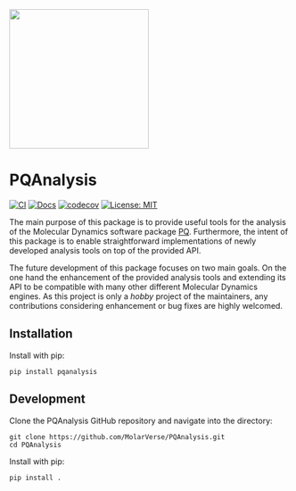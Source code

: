 <img src="docs/source/logo/PQAnalysis.png" width="250">

# PQAnalysis

[![CI](https://github.com/MolarVerse/PQAnalysis/actions/workflows/ci.yml/badge.svg)](https://github.com/MolarVerse/PQAnalysis/actions/workflows/ci.yml)
[![Docs](https://github.com/MolarVerse/PQAnalysis/actions/workflows/docs.yml/badge.svg)](https://MolarVerse.github.io/PQAnalysis/)
[![codecov](https://codecov.io/gh/MolarVerse/PQAnalysis/graph/badge.svg?token=IDFK8L6IIQ)](https://codecov.io/gh/MolarVerse/PQAnalysis)
[![License: MIT](https://img.shields.io/badge/License-MIT-yellow.svg)](https://opensource.org/licenses/MIT)

The main purpose of this package is to provide useful tools for the analysis of the Molecular Dynamics software package [PQ](https://github.com/MolarVerse/PQ). Furthermore, the intent of this package is to enable straightforward implementations of newly developed analysis tools on top of the provided API.

The future development of this package focuses on two main goals. On the one hand the enhancement of the provided analysis tools and extending its API to be compatible with many other different Molecular Dynamics engines. As this project is only a *hobby* project of the maintainers, any contributions considering enhancement or bug fixes are highly welcomed.

## Installation

Install with pip:

    pip install pqanalysis

## Development

Clone the PQAnalysis GitHub repository and navigate into the directory:

    git clone https://github.com/MolarVerse/PQAnalysis.git
    cd PQAnalysis

Install with pip:

    pip install .
